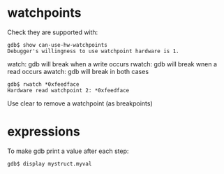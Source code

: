 # watchpoints

Check they are supported with:

```
gdb$ show can-use-hw-watchpoints
Debugger's willingness to use watchpoint hardware is 1.
```

watch: gdb will break when a write occurs
rwatch: gdb will break wnen a read occurs
awatch: gdb will break in both cases

```
gdb$ rwatch *0xfeedface
Hardware read watchpoint 2: *0xfeedface
```

Use clear to remove a watchpoint (as breakpoints)


# expressions

To make gdb print a value after each step:

```
gdb$ display mystruct.myval
```

